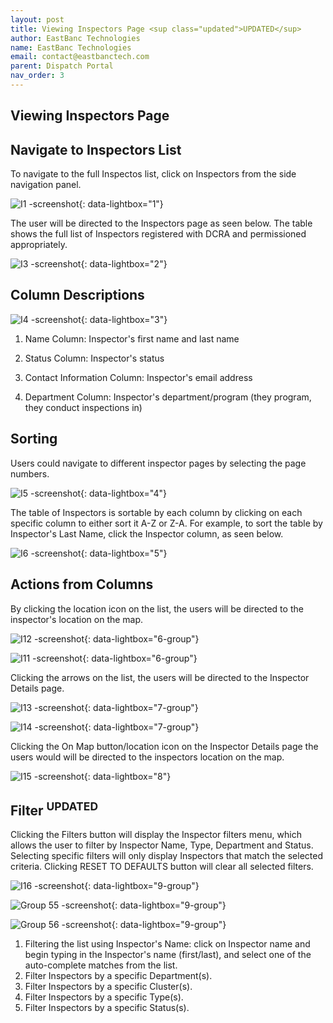 ```yaml
---
layout: post
title: Viewing Inspectors Page <sup class="updated">UPDATED</sup>
author: EastBanc Technologies
name: EastBanc Technologies
email: contact@eastbanctech.com
parent: Dispatch Portal
nav_order: 3
---
```


<section id="viewing-inspectors-page" markdown="1">

# Viewing Inspectors Page

<section id="navigate-to-inspectors-list" markdown="1">

## Navigate to Inspectors List

To navigate to the full Inspectos list, click on Inspectors from the side navigation panel.

![I1 -screenshot](../images/dispatch-portal/dp-inspectors-page/nav-to-inspectors-list.png){: data-lightbox="1"}

The user will be directed to the Inspectors page as seen below. The table shows the full list of Inspectors registered with DCRA and permissioned appropriately.

![I3 -screenshot](../images/dispatch-portal/dp-inspectors-page/inspectors-list.png){: data-lightbox="2"}
</section>

<section id="column-descriptions" markdown="1">

## Column Descriptions

![I4 -screenshot](../images/dispatch-portal/dp-inspectors-page/column-descriptions.png){: data-lightbox="3"}

1. Name Column: Inspector's first name and last name

2. Status Column: Inspector's status

3. Contact Information Column: Inspector's email address

4. Department Column: Inspector's department/program (they program, they conduct inspections in)
</section>

<section id="sorting" markdown="1">

## Sorting

Users could navigate to different inspector pages by selecting the page numbers.

![I5 -screenshot](../images/dispatch-portal/dp-inspectors-page/sorting.png){: data-lightbox="4"}

The table of Inspectors is sortable by each column by clicking on each specific column to either sort it A-Z or Z-A. For example, to sort the table by Inspector's Last Name, click the Inspector column, as seen below.

![I6 -screenshot](../images/dispatch-portal/dp-inspectors-page/sorting1.png){: data-lightbox="5"}

</section>

<section id="actions-from-columns" markdown="1">

## Actions from Columns

By clicking the location icon on the list, the users will be directed to the inspector's location on the map.

![I12 -screenshot](../images/dispatch-portal/dp-inspectors-page/actions-from-columns.png){: data-lightbox="6-group"}

![I11 -screenshot](../images/dispatch-portal/dp-inspectors-page/actions-from-columns1.png){: data-lightbox="6-group"}

Clicking the arrows on the list, the users will be directed to the Inspector Details page.

![I13 -screenshot](../images/dispatch-portal/dp-inspectors-page/actions-from-columns2.png){: data-lightbox="7-group"}

![I14 -screenshot](../images/dispatch-portal/dp-inspectors-page/actions-from-columns3.png){: data-lightbox="7-group"}

Clicking the On Map button/location icon on the Inspector Details page the users would will be directed to the inspectors location on the map.

![I15 -screenshot](../images/dispatch-portal/dp-inspectors-page/actions-from-columns4.png){: data-lightbox="8"}

</section>

<section id="filter" markdown="1">

## Filter <sup class="updated">UPDATED</sup>

Clicking the Filters button will display the Inspector filters menu, which allows the user to filter by Inspector Name, Type, Department and Status. Selecting specific filters will only display Inspectors that match the selected criteria. Clicking RESET TO DEFAULTS button will clear all selected filters.

![I16 -screenshot](../images/dispatch-portal/dp-inspectors-page/filters.png){: data-lightbox="9-group"}

![Group 55 -screenshot](../images/dispatch-portal/dp-inspectors-page/filters1.png){: data-lightbox="9-group"}

![Group 56 -screenshot](../images/dispatch-portal/dp-inspectors-page/expanded-filter.png){: data-lightbox="9-group"}

1. Filtering the list using Inspector's Name: click on Inspector name and begin typing in the Inspector's name (first/last), and select one of the auto-complete matches from the list.
2. Filter Inspectors by a specific Department(s).
3. Filter Inspectors by a specific Cluster(s).
4. Filter Inspectors by a specific Type(s).
5. Filter Inspectors by a specific Status(s).

</section>
</section>

